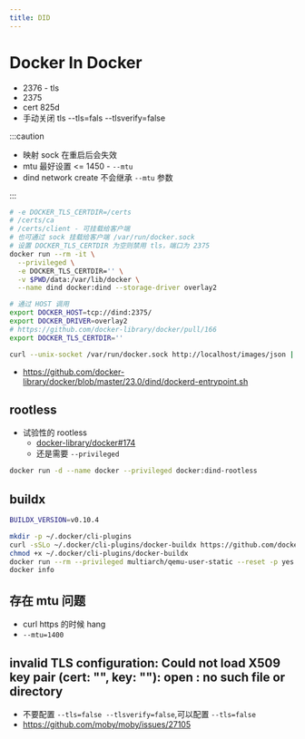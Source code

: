 ```yaml
---
title: DID
---
```


# Docker In Docker

- 2376 - tls
- 2375
- cert 825d
- 手动关闭 tls --tls=fals --tlsverify=false

:::caution

- 映射 sock 在重启后会失效
- mtu 最好设置 <= 1450 - `--mtu`
- dind network create 不会继承 `--mtu` 参数

:::

```bash
# -e DOCKER_TLS_CERTDIR=/certs
# /certs/ca
# /certs/client - 可挂载给客户端
# 也可通过 sock 挂载给客户端 /var/run/docker.sock
# 设置 DOCKER_TLS_CERTDIR 为空则禁用 tls，端口为 2375
docker run --rm -it \
  --privileged \
  -e DOCKER_TLS_CERTDIR='' \
  -v $PWD/data:/var/lib/docker \
  --name dind docker:dind --storage-driver overlay2

# 通过 HOST 调用
export DOCKER_HOST=tcp://dind:2375/
export DOCKER_DRIVER=overlay2
# https://github.com/docker-library/docker/pull/166
export DOCKER_TLS_CERTDIR=''

curl --unix-socket /var/run/docker.sock http://localhost/images/json | jq
```

- https://github.com/docker-library/docker/blob/master/23.0/dind/dockerd-entrypoint.sh

## rootless

- 试验性的 rootless
  - [docker-library/docker#174](https://github.com/docker-library/docker/pull/174)
  - 还是需要 `--privileged`

```bash
docker run -d --name docker --privileged docker:dind-rootless
```

## buildx

```bash
BUILDX_VERSION=v0.10.4

mkdir -p ~/.docker/cli-plugins
curl -sSLo ~/.docker/cli-plugins/docker-buildx https://github.com/docker/buildx/releases/download/$BUILDX_VERSION/buildx-$BUILDX_VERSION.linux-amd64
chmod +x ~/.docker/cli-plugins/docker-buildx
docker run --rm --privileged multiarch/qemu-user-static --reset -p yes
docker info
```

## 存在 mtu 问题

- curl https 的时候 hang
- `--mtu=1400`

## invalid TLS configuration: Could not load X509 key pair (cert: "", key: ""): open : no such file or directory

- 不要配置 `--tls=false --tlsverify=false`,可以配置  `--tls=false`
- https://github.com/moby/moby/issues/27105
